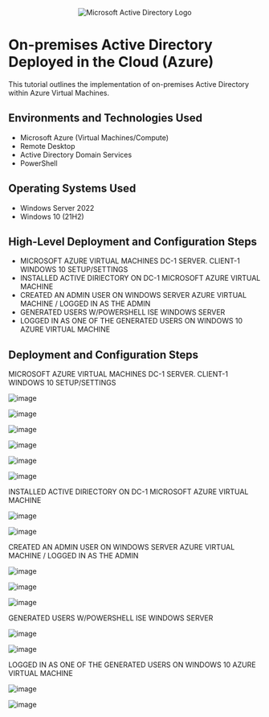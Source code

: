 <p align="center">
<img src="https://i.imgur.com/pU5A58S.png" alt="Microsoft Active Directory Logo"/>
</p>

<h1>On-premises Active Directory Deployed in the Cloud (Azure)</h1>
This tutorial outlines the implementation of on-premises Active Directory within Azure Virtual Machines.<br />






<h2>Environments and Technologies Used</h2>

- Microsoft Azure (Virtual Machines/Compute)
- Remote Desktop
- Active Directory Domain Services
- PowerShell

<h2>Operating Systems Used </h2>

- Windows Server 2022
- Windows 10 (21H2)

<h2>High-Level Deployment and Configuration Steps</h2>

- MICROSOFT AZURE VIRTUAL MACHINES DC-1 SERVER. CLIENT-1 WINDOWS 10 SETUP/SETTINGS
- INSTALLED ACTIVE DIRIECTORY ON DC-1 MICROSOFT AZURE VIRTUAL MACHINE
- CREATED AN ADMIN USER ON WINDOWS SERVER AZURE VIRTUAL MACHINE / LOGGED IN AS THE ADMIN
- GENERATED USERS W/POWERSHELL ISE WINDOWS SERVER
- LOGGED IN AS ONE OF THE GENERATED USERS ON WINDOWS 10 AZURE VIRTUAL MACHINE 

<h2>Deployment and Configuration Steps</h2>


MICROSOFT AZURE VIRTUAL MACHINES DC-1 SERVER. CLIENT-1 WINDOWS 10 SETUP/SETTINGS 

![image](https://github.com/elijahstrozier/configure-ad/assets/161254320/5450c185-028d-4d7c-b888-0aed8ef96f9d)

![image](https://github.com/elijahstrozier/configure-ad/assets/161254320/10fc8857-7dbb-47d4-a4de-0bc2c7de10a5)

![image](https://github.com/elijahstrozier/configure-ad/assets/161254320/4e0c9cff-6e72-43e5-a9fe-827bb13f069d)

![image](https://github.com/elijahstrozier/configure-ad/assets/161254320/0be25e9f-70a2-41a9-a7cd-2b4b37924087)

![image](https://github.com/elijahstrozier/configure-ad/assets/161254320/5b4774d0-e5ac-40c1-8f67-d28725ed8576)

![image](https://github.com/elijahstrozier/configure-ad/assets/161254320/61776f54-a803-4a2e-b067-b784e4d89af1)

INSTALLED ACTIVE DIRIECTORY ON DC-1 MICROSOFT AZURE VIRTUAL MACHINE

![image](https://github.com/elijahstrozier/configure-ad/assets/161254320/d3700e3f-65d0-4395-aa43-b964ede34c6b)

![image](https://github.com/elijahstrozier/configure-ad/assets/161254320/dd2ed462-c01f-4893-9e77-91482445b367)

CREATED AN ADMIN USER ON WINDOWS SERVER AZURE VIRTUAL MACHINE / LOGGED IN AS THE ADMIN

![image](https://github.com/elijahstrozier/configure-ad/assets/161254320/e297c24f-1983-4986-84cb-94fb1d7cfe4f)

![image](https://github.com/elijahstrozier/configure-ad/assets/161254320/8bad3e3c-3651-4ddb-b157-1992d61b8ab3)

![image](https://github.com/elijahstrozier/configure-ad/assets/161254320/88ed085a-ffb7-403a-b540-9e7e19b7e2b9)

GENERATED USERS W/POWERSHELL ISE WINDOWS SERVER

![image](https://github.com/elijahstrozier/configure-ad/assets/161254320/977d0fb5-c4a2-491d-8e13-e4759c4828c3)

![image](https://github.com/elijahstrozier/configure-ad/assets/161254320/43959412-880a-4cdb-92d8-0240b63d2638)

LOGGED IN AS ONE OF THE GENERATED USERS ON WINDOWS 10 AZURE VIRTUAL MACHINE

![image](https://github.com/elijahstrozier/configure-ad/assets/161254320/4027a1b8-0aef-4e3d-9018-27f7fde76a06)

![image](https://github.com/elijahstrozier/configure-ad/assets/161254320/aef84b84-2086-4fcd-b136-65a9ff0d80b4)



















































